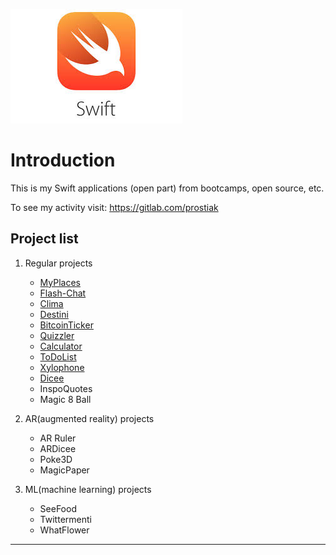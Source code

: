 ![swift_pic](img/swift.jpeg)

# Introduction                  

This is my Swift applications (open part) from bootcamps, open source, etc.

To see my activity visit: https://gitlab.com/prostiak        
        
     


**Project list**
---

1. Regular projects

    + [MyPlaces](https://github.com/prostiak/Swift/blob/master/Other%20projects/MyPlaces/README.md)        
    + [Flash-Chat](https://github.com/prostiak/Swift/blob/master/Boootcamp%20projects/Flash-Chat/README.md)    
    + [Clima](https://github.com/prostiak/Swift/blob/master/Boootcamp%20projects/Clima/README.md)
    + [Destini](https://github.com/prostiak/Swift/blob/master/Boootcamp%20projects/Destini/README.md)
    + [BitcoinTicker](https://github.com/prostiak/Swift/blob/master/Boootcamp%20projects/BitcoinTicker/README.md)
    + [Quizzler](https://github.com/prostiak/Swift/blob/master/Boootcamp%20projects/Quizzler/README.md)
    + [Calculator](https://github.com/prostiak/Swift/blob/master/Boootcamp%20projects/Calculator/README.md)
    + [ToDoList](https://github.com/prostiak/Swift/blob/master/Boootcamp%20projects/ToDoList/README.md)
    + [Xylophone](https://github.com/prostiak/Swift/blob/master/Boootcamp%20projects/Xylophone/README.md)
    + [Dicee](https://github.com/prostiak/Swift/blob/master/Boootcamp%20projects/Dicee/README.md)
    + InspoQuotes
    + Magic 8 Ball

2. AR(augmented reality) projects

    + AR Ruler
    + ARDicee
    + Poke3D
    + MagicPaper

3. ML(machine learning) projects

    + SeeFood
    + Twittermenti
    + WhatFlower


---


